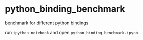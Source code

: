 # python_binding_benchmark
benchmark for different python bindings

run ```ipython notebook``` and open ```python_binding_benchmark.ipynb```